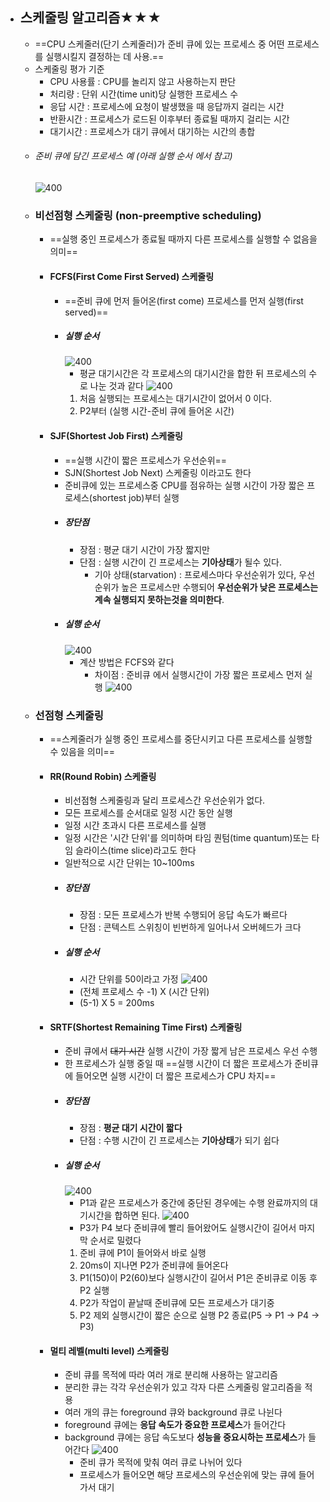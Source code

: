 - ## 스케줄링 알고리즘★★★
	- ==CPU 스케줄러(단기 스케줄러)가 준비 큐에 있는 프로세스 중 어떤 프로세스를 실행시킬지 결정하는 데 사용.==
	- 스케줄링 평가 기준
		- CPU 사용률 : CPU를 놀리지 않고 사용하는지 판단
		- 처리량 : 단위 시간(time unit)당 실행한 프로세스 수
		- 응답 시간 : 프로세스에 요청이 발생했을 때 응답까지 걸리는 시간
		- 반환시간 : 프로세스가 로드된 이후부터 종료될 때까지 걸리는 시간
		- 대기시간 : 프로세스가 대기 큐에서 대기하는 시간의 총합
	- ###### 준비 큐에 담긴 프로세스 예 (아래 실행 순서 에서 참고)
		![400](https://i.imgur.com/f81zE5o.png) 
	- ### 비선점형 스케줄링 (non-preemptive scheduling)
		- ==실행 중인 프로세스가 종료될 때까지 다른 프로세스를 실행할 수 없음을 의미==
		- #### FCFS(First Come First Served) 스케줄링
			- ==준비 큐에 먼저 들어온(first come) 프로세스를 먼저 실행(first served)==
			- ##### 실행 순서
				![400](https://i.imgur.com/rjQoMNe.png)
				- 평균 대기시간은 각 프로세스의 대기시간을 합한 뒤 프로세스의 수로 나눈 것과 같다
				![400](https://i.imgur.com/rn4iQzH.png)
				1. 처음 실행되는 프로세스는 대기시간이 없어서 0 이다.
				2. P2부터 (실행 시간-준비 큐에 들어온 시간)
		- #### SJF(Shortest Job First) 스케줄링
			- ==실행 시간이 짧은 프로세스가 우선순위==
			- SJN(Shortest Job Next) 스케줄링 이라고도 한다
			- 준비큐에 있는 프로세스중 CPU를 점유하는 실행 시간이 가장 짧은 프로세스(shortest job)부터 실행
			- ##### 장단점
				- 장점 : 평균 대기 시간이 가장 짧지만
				- 단점 : 실행 시간이 긴 프로세스는 **기아상태**가 될수 있다.
					- 기아 상태(starvation) : 프로세스마다 우선순위가 있다, 우선 순위가 높은 프로세스만 수행되어 **우선순위가 낮은 프로세스는 계속 실행되지 못하는것을 의미한다**.
			- ##### 실행 순서
				![400](https://i.imgur.com/RTjCDuz.png)
				- 계산 방법은 FCFS와 같다
					- 차이점 : 준비큐 에서 실행시간이 가장 짧은 프로세스 먼저 실행
				![400](https://i.imgur.com/rUvvio3.png)
	- ### 선점형 스케줄링
		- ==스케줄러가 실행 중인 프로세스를 중단시키고 다른 프로세스를 실행할 수 있음을 의미==
		- #### RR(Round Robin) 스케줄링
			- 비선점형 스케줄링과 달리 프로세스간 우선순위가 없다.
			- 모든 프로세스를 순서대로 일정 시간 동안 실행
			- 일정 시간 초과시 다른 프로세스를 실행
			- 일정 시간은 '시간 단위'를 의미하며 타임 퀀텀(time quantum)또는 타임 슬라이스(time slice)라고도 한다
			- 일반적으로 시간 단위는 10~100ms
			- ##### 장단점
				- 장점 : 모든 프로세스가 반복 수행되어 응답 속도가 빠르다
				- 단점 : 콘텍스트 스위칭이 빈번하게 일어나서 오버헤드가 크다
			- ##### 실행 순서
				- 시간 단위를 50이라고 가정
				![400](https://i.imgur.com/fIEbGbC.png)
				- (전체 프로세스 수 -1) X (시간 단위)
				- (5-1) X 5 = 200ms
		- #### SRTF(Shortest Remaining Time First) 스케줄링
			- 준비 큐에서 ~~대기 시간~~ 실행 시간이 가장 짧게 남은 프로세스 우선 수행
			- 한 프로세스가 실행 중일 때 ==실행 시간이 더 짧은 프로세스가 준비큐에 들어오면 실행 시간이 더 짧은 프로세스가 CPU 차지==
			- ##### 장단점
				- 장점 : **평균 대기 시간이 짧다**
				- 단점 : 수행 시간이 긴 프로세스는 **기아상태**가 되기 쉽다
			- ##### 실행 순서
				![400](https://i.imgur.com/uVWdWDH.png)
				- P1과 같은 프로세스가 중간에 중단된 경우에는 수행 완료까지의 대기시간을 합하면 된다.
				![400](https://i.imgur.com/wy3uRdN.png)
				- P3가 P4 보다 준비큐에 빨리 들어왔어도 실행시간이 길어서 마지막 순서로 밀렸다
				1. 준비 큐에 P1이 들어와서 바로 실행
				2. 20ms이 지나면 P2가 준비큐에 들어온다
				3. P1(150)이 P2(60)보다 실행시간이 길어서 P1은 준비큐로 이동 후 P2 실행
				4. P2가 작업이 끝날때 준비큐에 모든 프로세스가 대기중
				5. P2 제외 실행시간이 짧은 순으로 실행
				   P2 종료(P5 -> P1 -> P4 -> P3)
		- #### 멀티 레벨(multi level) 스케줄링
			- 준비 큐를 목적에 따라 여러 개로 분리해 사용하는 알고리즘
			- 분리한 큐는 각각 우선순위가 있고 각자 다른 스케줄링 알고리즘을 적용
			- 여러 개의 큐는 foreground 큐와 background 큐로 나뉜다
			- foreground 큐에는 **응답 속도가 중요한 프로세스**가 들어간다
			- background 큐에는 응답 속도보다 **성능을 중요시하는 프로세스**가 들어간다
				![400](https://i.imgur.com/nmuVKfs.png)
				- 준비 큐가 목적에 맞춰 여러 큐로 나뉘어 있다
				- 프로세스가 들어오면 해당 프로세스의 우선순위에 맞는 큐에 들어가서 대기
